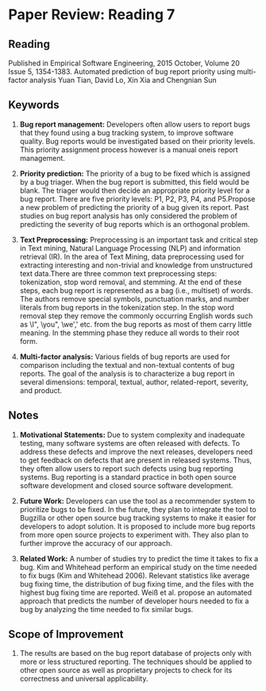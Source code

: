 # **Paper Review: Reading 7**
## **Reading**
Published in Empirical Software Engineering, 2015 October, Volume 20 Issue 5, 1354-1383. 
Automated prediction of bug report priority using multi-factor analysis
Yuan Tian, David Lo, Xin Xia and Chengnian Sun
## **Keywords**
1. **Bug report management:** Developers often allow users to report bugs that they found using a bug tracking system, to improve software quality. Bug reports would be investigated based on their priority levels. This priority assignment process however is a manual oneis report management.  

2. **Priority prediction:** The priority of a bug to be fixed which is assigned by a bug triager. When the bug report is submitted, this field would be blank. The triager would then decide an appropriate priority level for a bug report. There are five priority levels: P1, P2, P3, P4, and P5.Propose a new problem of predicting the priority of a bug given its report. Past studies on bug report analysis has only considered the problem of predicting the severity of bug reports which is an orthogonal problem.

3. **Text Preprocessing:** Preprocessing is an important task and critical step in Text mining, Natural Language Processing (NLP) and information retrieval (IR). In the area of Text Mining, data preprocessing used for extracting interesting and non-trivial and knowledge from unstructured text data.There are three common text preprocessing  steps:  tokenization,  stop  word  removal,  and stemming.   At  the  end  of  these  steps,  each  bug  report  is represented as a bag (i.e., multiset) of words. The authors remove special symbols, punctuation marks, and number literals from bug reports in the tokenization step.  In the stop word removal step they remove the commonly occurring English words such as \I", \you", \we','  etc.  from the bug reports as most of them carry little meaning. In  the  stemming phase they reduce all words to their root form. 

4. **Multi-factor analysis:** Various fields of bug reports are used for comparison including the textual and non-textual contents of bug reports. The goal of the analysis is to characterize a bug report in several dimensions: temporal, textual, author, related-report, severity, and product.

## **Notes**
1. **Motivational Statements:**  Due to system complexity and inadequate testing, many software systems are often released with defects. To address these defects and improve the next releases, developers need to get feedback on defects that are present in released systems. Thus, they often allow users to report such defects using bug reporting systems. Bug reporting is a standard practice in both open source software development and closed source software development. 

2. **Future Work:** Developers can use the tool as a recommender system to prioritize bugs to be fixed. In the future, they plan to integrate the tool to Bugzilla or other open source bug tracking systems to make it easier for developers to adopt solution. It is proposed to include more bug reports from more open source projects to experiment with. They also plan to further improve the accuracy of our approach.

3. **Related Work:** A number of studies try to predict the time it takes to fix a bug. Kim and Whitehead perform an empirical study on the time needed to fix bugs (Kim and Whitehead 2006). Relevant statistics like average bug fixing time, the distribution of bug fixing time, and the files with the highest bug fixing time are reported. Weiß et al. propose an automated approach that predicts the number of developer hours needed to fix a bug by analyzing the time needed to fix similar bugs.

## **Scope of Improvement**
1. The results are based on the bug report database of projects only with more or less structured reporting. The techniques should be applied to other open source as well as proprietary projects to check for its correctness and universal applicability.

